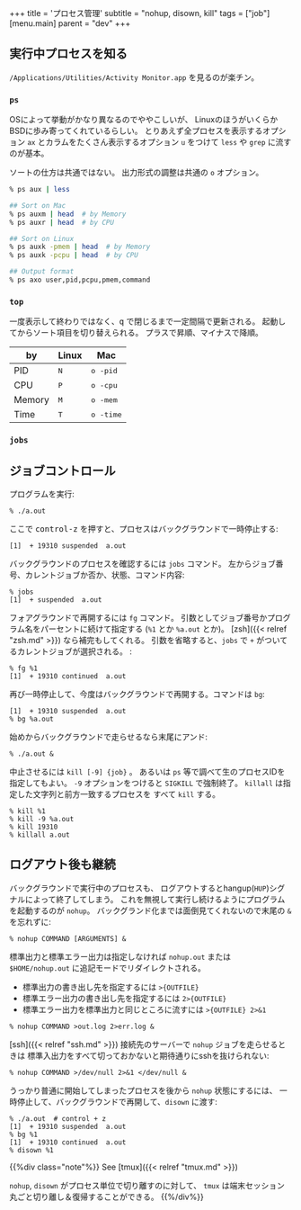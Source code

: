 +++
title = 'プロセス管理'
subtitle = "nohup, disown, kill"
tags = ["job"]
[menu.main]
  parent = "dev"
+++

## 実行中プロセスを知る

`/Applications/Utilities/Activity Monitor.app` を見るのが楽チン。

### `ps`

OSによって挙動がかなり異なるのでややこしいが、
LinuxのほうがいくらかBSDに歩み寄ってくれているらしい。
とりあえず全プロセスを表示するオプション `ax`
とカラムをたくさん表示するオプション `u`
をつけて `less` や `grep` に流すのが基本。

ソートの仕方は共通ではない。
出力形式の調整は共通の `o` オプション。

```sh
% ps aux | less

## Sort on Mac
% ps auxm | head  # by Memory
% ps auxr | head  # by CPU

## Sort on Linux
% ps auxk -pmem | head  # by Memory
% ps auxk -pcpu | head  # by CPU

## Output format
% ps axo user,pid,pcpu,pmem,command
```

### `top`

一度表示して終わりではなく、<kbd>q</kbd> で閉じるまで一定間隔で更新される。
起動してからソート項目を切り替えられる。
プラスで昇順、マイナスで降順。

by     | Linux | Mac
------ | ----- | ----
PID    | <kbd>N</kbd> | <kbd>o -pid</kbd>
CPU    | <kbd>P</kbd> | <kbd>o -cpu</kbd>
Memory | <kbd>M</kbd> | <kbd>o -mem</kbd>
Time   | <kbd>T</kbd> | <kbd>o -time</kbd>


### `jobs`


## ジョブコントロール

プログラムを実行:

    % ./a.out

ここで <kbd>control-z</kbd> を押すと、プロセスはバックグラウンドで一時停止する:

    [1]  + 19310 suspended  a.out

バックグラウンドのプロセスを確認するには `jobs` コマンド。
左からジョブ番号、カレントジョブか否か、状態、コマンド内容:

    % jobs
    [1]  + suspended  a.out

フォアグラウンドで再開するには `fg` コマンド。
引数としてジョブ番号かプログラム名をパーセントに続けて指定する
(`%1` とか `%a.out` とか)。
[zsh]({{< relref "zsh.md" >}}) なら補完もしてくれる。
引数を省略すると、`jobs` で `+` がついてるカレントジョブが選択される。
:

    % fg %1
    [1]  + 19310 continued  a.out

再び一時停止して、今度はバックグラウンドで再開する。コマンドは `bg`:

    [1]  + 19310 suspended  a.out
    % bg %a.out

始めからバックグラウンドで走らせるなら末尾にアンド:

    % ./a.out &

中止させるには `kill [-9] {job}` 。
あるいは `ps` 等で調べて生のプロセスIDを指定してもよい。
`-9` オプションをつけると `SIGKILL` で強制終了。
`killall` は指定した文字列と前方一致するプロセスを
すべて `kill` する。

    % kill %1
    % kill -9 %a.out
    % kill 19310
    % killall a.out

## ログアウト後も継続

バックグラウンドで実行中のプロセスも、
ログアウトするとhangup(`HUP`)シグナルによって終了してしまう。
これを無視して実行し続けるようにプログラムを起動するのが `nohup`。
バックグランド化までは面倒見てくれないので末尾の `&` を忘れずに:

    % nohup COMMAND [ARGUMENTS] &

標準出力と標準エラー出力は指定しなければ `nohup.out`
または `$HOME/nohup.out` に追記モードでリダイレクトされる。

- 標準出力の書き出し先を指定するには `>{OUTFILE}`
- 標準エラー出力の書き出し先を指定するには `2>{OUTFILE}`
- 標準エラー出力を標準出力と同じところに流すには `>{OUTFILE} 2>&1`

```
% nohup COMMAND >out.log 2>err.log &
```

[ssh]({{< relref "ssh.md" >}}) 接続先のサーバーで `nohup` ジョブを走らせるときは
標準入出力をすべて切っておかないと期待通りにsshを抜けられない:

    % nohup COMMAND >/dev/null 2>&1 </dev/null &

うっかり普通に開始してしまったプロセスを後から `nohup` 状態にするには、
一時停止して、バックグラウンドで再開して、`disown` に渡す:

    % ./a.out  # control + z
    [1]  + 19310 suspended  a.out
    % bg %1
    [1]  + 19310 continued  a.out
    % disown %1

{{%div class="note"%}}
See [tmux]({{< relref "tmux.md" >}})

`nohup`, `disown` がプロセス単位で切り離すのに対して、
`tmux` は端末セッション丸ごと切り離し＆復帰することができる。
{{%/div%}}
